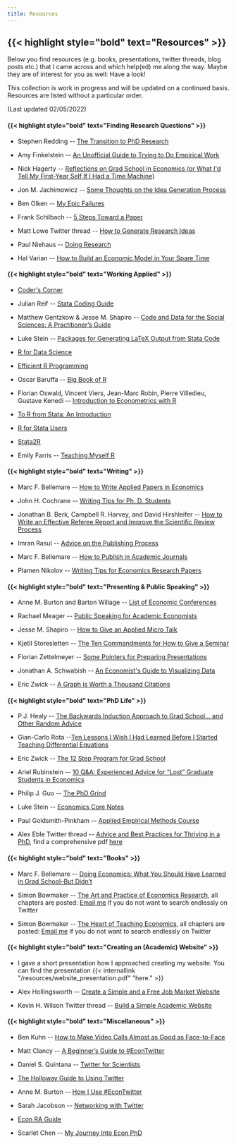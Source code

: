```yaml
---
title: Resources
---
```


## {{< highlight style="bold" text="Resources" >}} 

Below you find resources (e.g. books, presentations, twitter threads, blog posts etc.) that I came across and which help(ed) me along the way. Maybe they are of interest for you as well: Have a look!  

This collection is work in progress and will be updated on a continued basis. Resources are listed without a particular order.

(Last updated 02/05/2022)

#### {{< highlight style="bold" text="Finding Research Questions" >}} 

* Stephen Redding -- [The Transition to PhD Research](http://www.princeton.edu/~reddings/tradephd/Redding_PhDEthics_April2020.pdf)

* Amy Finkelstein -- [An Unofficial Guide to Trying to Do Empirical Work](http://econ.lse.ac.uk/staff/spischke/phds/)

* Nick Hagerty -- [Reflections on Grad School in Economics (or What I'd Tell My First-Year Self If I Had a Time Machine)](https://twitter.com/hagertynw/status/1250146001240723456?lang=de)

* Jon M. Jachimowicz -- [Some Thoughts on the Idea Generation Process](https://twitter.com/jonj/status/1270116418068021249)

* Ben Olken -- [My Epic Failures](https://economics.mit.edu/files/18768)

* Frank Schilbach -- [5 Steps Toward a Paper](https://twitter.com/FrankSchilbach/status/1194476082872881152)

* Matt Lowe Twitter thread -- [How to Generate Research Ideas](https://twitter.com/hmmlowe/status/1281317062149718016)

* Paul Niehaus -- [Doing Research](https://medium.com/@paul.niehaus/doing-research-18cb310529e0)

* Hal Varian -- [How to Build an Economic Model in Your Spare Time](http://eceweb1.rutgers.edu/~pompili/index_file/extra/how.pdf)

#### {{< highlight style="bold" text="Working Applied" >}} 

* [Coder's Corner](https://www.csae.ox.ac.uk/coders-corner)

* Julian Reif -- [Stata Coding Guide](https://reifjulian.github.io/guide/)  

* Matthew Gentzkow \& Jesse M. Shapiro -- [Code and Data for the Social Sciences: A Practitioner’s Guide](https://www.brown.edu/Research/Shapiro/pdfs/CodeAndData.pdf)

* Luke Stein -- [Packages for Generating LaTeX Output from Stata Code](https://lukestein.github.io/stata-latex-workflows/)

* [R for Data Science](https://r4ds.had.co.nz/index.html)

* [Efficient R Programming](https://csgillespie.github.io/efficientR/)

* Oscar Baruffa -- [Big Book of R](https://www.bigbookofr.com/index.html#your-last-ever-bookmark) 

* Florian Oswald, Vincent Viers, Jean-Marc Robin, Pierre Villedieu, Gustave Kenedi -- [Introduction to Econometrics with R](https://scpoecon.github.io/ScPoEconometrics/)

* [To R from Stata: An Introduction](https://rslbliss.shinyapps.io/R_from_Stata/)

* [R for Stata Users](https://www.matthieugomez.com/statar/index.html)

* [Stata2R](https://stata2r.github.io/extras/#base)

* Emily Farris -- [Teaching Myself R](https://efarristcu.medium.com/teaching-myself-r-c03c52361bed)

#### {{< highlight style="bold" text="Writing" >}} 

* Marc F. Bellemare -- [How to Write Applied Papers in Economics](http://marcfbellemare.com/wordpress/wp-content/uploads/2020/09/BellemareHowToPaperSeptember2020.pdf)

* John H. Cochrane -- [Writing Tips for Ph. D. Students](http://schwert.ssb.rochester.edu/aec510/phd_paper_writing.pdf)

* Jonathan B. Berk, Campbell R. Harvey, and David Hirshleifer -- [How to Write an Effective Referee Report and Improve the Scientific Review Process](https://pubs.aeaweb.org/doi/pdfplus/10.1257/jep.31.1.231)

* Imran Rasul -- [Advice on the Publishing Process](https://www.ucl.ac.uk/~uctpimr/PublishingSlides.pdf)

* Marc F. Bellemare -- [How to Publish in Academic Journals](https://marcfbellemare.com/wordpress/wp-content/uploads/2017/06/BellemareAAEAEarlyCareerWorkshop.pdf)

* Plamen Nikolov -- [Writing Tips for Economics Research Papers](https://docs.iza.org/dp15057.pdf)

#### {{< highlight style="bold" text="Presenting & Public Speaking" >}} 

* Anne M. Burton and Barton Willage -- [List of Economic Conferences](https://docs.google.com/spreadsheets/d/1MNeXLKiwQA4MK3cZ3Hr1WWXZTReh3rKQU_yfTKnu-hg/edit#gid=1595158205)

* Rachael Meager -- [Public Speaking for Academic Economists](http://www.princeton.edu/~reddings/tradephd/public_speaking_for_academic_economists.pdf)

* Jesse M. Shapiro -- [How to Give an Applied Micro Talk](https://www.brown.edu/Research/Shapiro/pdfs/applied_micro_slides.pdf)

* Kjetil Storesletten -- [The Ten Commandments for How to Give a Seminar](https://www.eeassoc.org/doc/upload/Ten_Commandments_JM_Presentation_KS20190116211403.pdf)

* Florian Zettelmeyer -- [Some Pointers for Preparing Presentations](https://are.berkeley.edu/documents/jobmarket/On_presentation.pdf)

* Jonathan A. Schwabish -- [An Economist's Guide to Visualizing Data](https://www.aeaweb.org/articles?id=10.1257/jep.28.1.209)

* Eric Zwick -- [A Graph is Worth a Thousand Citations](http://www.ericzwick.com/public_goods/1000_citations.pdf)

#### {{< highlight style="bold" text="PhD Life" >}} 

* P.J. Healy -- [The Backwards Induction Approach to Grad School... and Other Random Advice](https://healy.econ.ohio-state.edu/papers/PJsAdviceLecture.pdf)

* Gian-Carlo Rota --[Ten Lessons I Wish I Had Learned Before I Started Teaching Differential Equations](https://web.williams.edu/Mathematics/lg5/Rota.pdf)

* Eric Zwick -- [The 12 Step Program for Grad School](http://www.ericzwick.com/public_goods/twelve_steps.pdf)

* Ariel Rubinstein -- [10 Q&A: Experienced Advice for “Lost” Graduate Students in Economics](https://arielrubinstein.tau.ac.il/papers/10QA.pdf)

* Philip J. Guo -- [The PhD Grind](https://lijunsun.github.io/files/pguo-PhD-grind.pdf)

* Luke Stein -- [Economics Core Notes](https://github.com/lukestein/steincoresummary)

* Paul Goldsmith-Pinkham -- [Applied Empirical Methods Course](https://github.com/paulgp/applied-methods-phd)

* Alex Eble Twitter thread -- [Advice and Best Practices for Thriving in a PhD](https://twitter.com/alexeble/status/1019278324680593408?lang=de), find a comprehensive pdf [here](https://static1.squarespace.com/static/55c143d9e4b0cb07521c6d17/t/5b4f409f575d1ff83c2f12d8/1531920545061/PhDGuidebook.pdf)

#### {{< highlight style="bold" text="Books" >}} 

* Marc F. Bellemare -- [Doing Economics: What You Should Have Learned in Grad School–But Didn’t](http://marcfbellemare.com/wordpress/research/doing-economics)

* Simon Bowmaker -- [The Art and Practice of Economics Research](https://twitter.com/simonbowmaker/status/1299094461419581440), all chapters are posted: [Email me](mailto:marlis.schneider@nhh.no) if you do not want to search endlessly on Twitter

* Simon Bowmaker -- [The Heart of Teaching Economics](https://twitter.com/SimonBowmaker/status/1371503275246247941), all chapters are posted: [Email me](mailto:marlis.schneider@nhh.no) if you do not want to search endlessly on Twitter

#### {{< highlight style="bold" text="Creating an (Academic) Website" >}} 

* I gave a short presentation how I approached creating my website. You can find the presentation {{< internallink "/resources/website_presentation.pdf" "here." >}}

* Alex Hollingsworth -- [Create a Simple and a Free Job Market Website](https://hollina.github.io/make-a-job-market-website.html)

* Kevin H. Wilson Twitter thread -- [Build a Simple Academic Website](https://twitter.com/khayeswilson/status/1156601679745343488)

#### {{< highlight style="bold" text="Miscellaneous" >}} 

* Ben Kuhn -- [How to Make Video Calls Almost as Good as Face-to-Face](https://www.benkuhn.net/vc/)

* Matt Clancy -- [A Beginner’s Guide to #EconTwitter](http://matt-clancy.com/a-beginners-guide-to-econtwitter-preliminary-version/)

* Daniel S. Quintana -- [Twitter for Scientists](https://t4scientists.com)

* [The Holloway Guide to Using Twitter](https://www.holloway.com/g/using-twitter)

* Anne M. Burton -- [How I Use #EconTwitter](https://annemburton.com/assets/burton_econtwitter_slides.pdf)

* Sarah Jacobson -- [Networking with Twitter](https://drive.google.com/file/d/1cUoW_4SUl5u5NUydKZnNH2oPo08kEEP_/view)

* [Econ RA Guide](https://raguide.github.io)

* Scarlet Chen -- [My Journey Into Econ PhD](https://scarlet-chen.medium.com/my-journey-into-econ-phd-854cd892547b)
